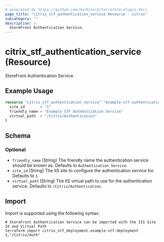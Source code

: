 ```yaml
---
# generated by https://github.com/hashicorp/terraform-plugin-docs
page_title: "citrix_stf_authentication_service Resource - citrix"
subcategory: ""
description: |-
  StoreFront Authentication Service.
---
```


# citrix_stf_authentication_service (Resource)

StoreFront Authentication Service.

## Example Usage

```terraform
resource "citrix_stf_authentication_service" "example-stf-authentication-service" {
  site_id       = "1"
  friendly_name = "Example STF Authentication Service"
  virtual_path  = "/Citrix/Authentication"
}
```

<!-- schema generated by tfplugindocs -->
## Schema

### Optional

- `friendly_name` (String) The friendly name the authentication service should be known as. Defaults to `Authentication Service`.
- `site_id` (String) The IIS site to configure the authentication service for. Defaults to `1`.
- `virtual_path` (String) The IIS virtual path to use for the authentication service. Defaults to `/Citrix/Authentication`.

## Import

Import is supported using the following syntax:

```shell
# StoreFront Authentication Service can be imported with the IIS Site Id and Virtual Path
terraform import citrix_stf_deployment.example-stf-deployment 1,"/Citrix/Auth"
```
